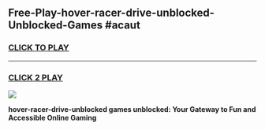 
## Free-Play-hover-racer-drive-unblocked-Unblocked-Games #acaut
<h3>
<a href="https://news.freeplayer.one?title=hover-racer-drive-unblocked&ref=8M">CLICK TO PLAY</a></h3>
<hr>

<h3>
<a href="https://news.freeplayer.one?title=hover-racer-drive-unblocked&ref=8M">CLICK 2 PLAY</a>
  
</h3>

<a href="https://news.freeplayer.one?title=hover-racer-drive-unblocked&ref=8M"><img src="https://clearcache.store/games.png"></a>


**hover-racer-drive-unblocked games unblocked: Your Gateway to Fun and Accessible Online Gaming**
